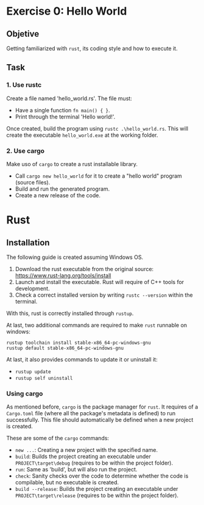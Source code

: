 # Exercise 0: Hello World

## Objetive

Getting familiarized with `rust`, its coding style and how to execute it.

## Task

### 1. Use rustc

Create a file named 'hello_world.rs'. The file must:

- Have a single function `fn main() { }`.
- Print through the terminal 'Hello world!'.

Once created, build the program using `rustc .\hello_world.rs`.
This will create the executable `hello_world.exe` at the working folder.

### 2. Use cargo

Make uso of `cargo` to create a rust installable library.

- Call `cargo new hello_world` for it to create a "hello world" program (source files).
- Build and run the generated program.
- Create a new release of the code.

# Rust 

## Installation

The following guide is created assuming Windows OS.

1. Download the rust executable from the original source: https://www.rust-lang.org/tools/install
2. Launch and install the executable. Rust will require of C++ tools for development.
3. Check a correct installed version by writing `rustc --version` within the terminal.

With this, rust is correctly installed through `rustup`.

At last, two additional commands are required to make `rust` runnable on windows:

```
rustup toolchain install stable-x86_64-pc-windows-gnu
rustup default stable-x86_64-pc-windows-gnu
```

At last, it also provides commands to update it or uninstall it:

- `rustup update`
- `rustup self uninstall`

### Using cargo

As mentioned before, `cargo` is the package manager for `rust`.
It requires of a `Cargo.toml` file (where all the package's metadata is defined) to run successfully.
This file should automatically be defined when a new project is created.

These are some of the `cargo` commands:

- `new ...`: Creating a new project with the specified name.
- `build`: Builds the project creating an executable under `PROJECT\target\debug` (requires to be within the project folder).
- `run`: Same as 'build', but will also run the project.
- `check`: Sanity checks over the code to determine whether the code is compilable, but no executable is created.
- `build --release`: Builds the project creating an executable under `PROJECT\target\release` (requires to be within the project folder).
